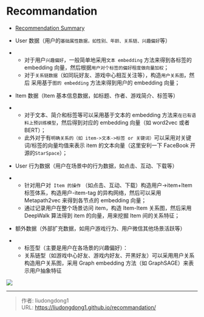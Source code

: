 # Recommandation


- [Recommendation Summary](https://mp.weixin.qq.com/s?__biz=MzU1NTUxNTM0Mg==&mid=2247503939&idx=3&sn=4b921c9715e1152ef30ab0005cd6bdbd&chksm=fbd1bce2cca635f48e03120686e4515aa77a6bdf0a8ff8611b69d35e994aaceb169116ff76e5&scene=126&sessionid=1607828429&key=3dc5cb16e3a2ef1c6211a76f1db9a9b97ced4bea2b66da02217b941b8900be173e28b0ff4ccca81e65486cae44ef072eb891080684b31311c63b0c244deda29914a92b915f5542781fedccd1167a716403c4ba2b1197efe60af36909d0bf8a0f20db36e59436d8d950f9400f61dbc6a0c6da2c3cb9455d51cb90401f75b406f1&ascene=1&uin=MzE0ODMxOTQzMQ%3D%3D&devicetype=Windows+10+x64&version=6300002f&lang=zh_CN&exportkey=A8%2FPXJOzUJbPO2elsS19WT4%3D&pass_ticket=w%2Fpc6C5KDtVj%2Beh2vLjGFeKNhX9PO7R%2BDceH7UrCSuY6uEGbKjF5cq30Ri5W20h2&wx_header=0)

- User 数据（用户的`基础属性数据，如性别、年龄、关系链、兴趣偏好`等）
- - 对于用户`兴趣偏好`，一般简单地采用`文本 embedding` 方法来得到各标签的 embedding 向量，然后根据`用户对个标签的偏好程度做向量加权`；
  - 对于`关系链数据`（如同玩好友、游戏中心相互关注等），构造`用户关系图`，然后  采用基于`图的 embedding` 方法来得到用户的 embedding 向量；
- Item 数据（Item 基本信息数据，如标题、作者、游戏简介、标签等）
- - 对于文本、简介和标签等可以采用基于文本的 embedding 方法来`在已有语料上预训练模型`，然后得到对应的 embedding 向量（如 word2vec 或者 BERT）；
  - 此外对于有`明确关系的（如 item->文本->标签 or 关键词）`可以采用对关键词/标签的向量均值来表示 item 的文本向量（这里安利一下 FaceBook 开源的`StarSpace`）；
- User 行为数据（用户在场景中的行为数据，如点击、互动、下载等）
- - 针对用户对` Item 的操作`	（如点击、互动、下载）构造用户->item+Item 标签体系，构造用户-item-tag 的异构网络，然后可以采用 Metapath2vec 来得到各节点的 embedding 向量；
  - 通过记录用户在整个场景访问 item，构造 Item-Item 关系图，然后采用 DeepWalk 算法得到 item 的向量，用来挖掘 Item 间的关系特征；
- 额外数据（外部扩充数据，如用户游戏行为、用户微信其他场景活跃等）
- - 标签型（主要是用户在各场景的兴趣偏好）：
  - 关系链型（如游戏中心好友、游戏内好友、开黑好友）可以采用用户关系构造用户关系图，采用 Graph embedding 方法（如 GraphSAGE）来表示用户抽象特征

![](https://lddpicture.oss-cn-beijing.aliyuncs.com/picture/image-20201216095340156.png)

---

> 作者: liudongdong1  
> URL: https://liudongdong1.github.io/recommandation/  

